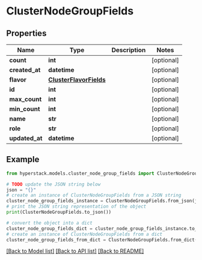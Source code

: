 # ClusterNodeGroupFields


## Properties

Name | Type | Description | Notes
------------ | ------------- | ------------- | -------------
**count** | **int** |  | [optional] 
**created_at** | **datetime** |  | [optional] 
**flavor** | [**ClusterFlavorFields**](ClusterFlavorFields.md) |  | [optional] 
**id** | **int** |  | [optional] 
**max_count** | **int** |  | [optional] 
**min_count** | **int** |  | [optional] 
**name** | **str** |  | [optional] 
**role** | **str** |  | [optional] 
**updated_at** | **datetime** |  | [optional] 

## Example

```python
from hyperstack.models.cluster_node_group_fields import ClusterNodeGroupFields

# TODO update the JSON string below
json = "{}"
# create an instance of ClusterNodeGroupFields from a JSON string
cluster_node_group_fields_instance = ClusterNodeGroupFields.from_json(json)
# print the JSON string representation of the object
print(ClusterNodeGroupFields.to_json())

# convert the object into a dict
cluster_node_group_fields_dict = cluster_node_group_fields_instance.to_dict()
# create an instance of ClusterNodeGroupFields from a dict
cluster_node_group_fields_from_dict = ClusterNodeGroupFields.from_dict(cluster_node_group_fields_dict)
```
[[Back to Model list]](../README.md#documentation-for-models) [[Back to API list]](../README.md#documentation-for-api-endpoints) [[Back to README]](../README.md)


